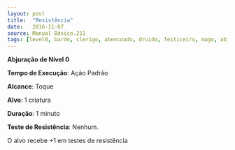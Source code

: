 ```yaml
---
layout: post
title:  "Resistência"
date:   2016-11-07
source: Manual Básico.211
tags: [level0, bardo, clerigo, abencoado, druida, feiticeiro, mago, abjuracao, padrao, toque, alvo, minuto, nenhum]
---
```


**Abjuração de Nível 0**

**Tempo de Execução**: Ação Padrão

**Alcance**: Toque

**Alvo**: 1 criatura

**Duração**: 1 minuto

**Teste de Resistência**: Nenhum.

O alvo recebe +1 em testes de resistência
